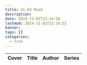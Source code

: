 ```yaml
---
title: 41.03 Read
description: 
date: 2024-11-02T22:16:20
lastmod: 2024-11-02T22:18:51
banner: 
tags: []
categories:
  - tree
---
```

  
| Cover | Title | Author | Series |  
| ----- | ----- | ------ | ------ |  
  
